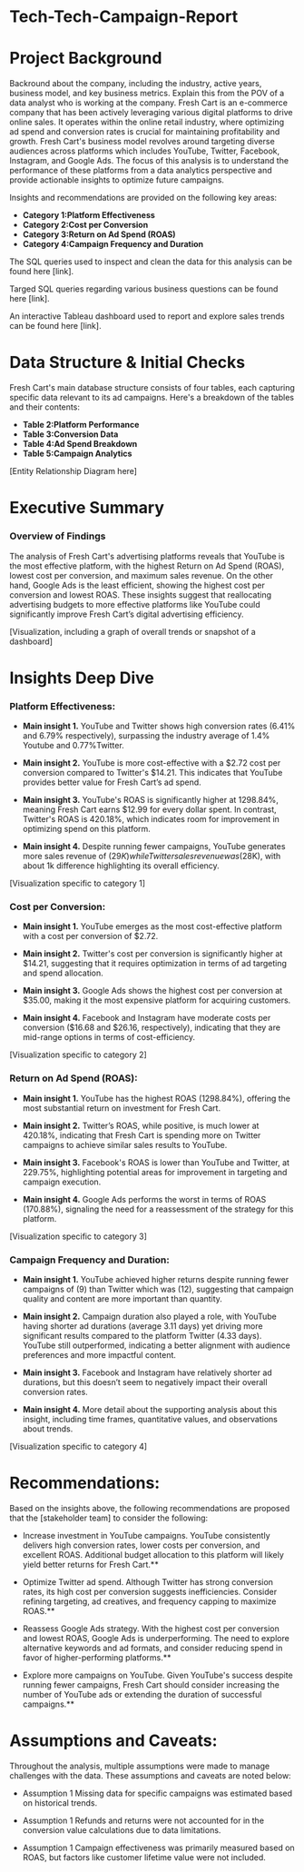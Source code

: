 # Tech-Tech-Campaign-Report


# Project Background
Backround about the company, including the industry, active years, business model, and key business metrics. Explain this from the POV of a data analyst who is working at the company.
Fresh Cart is an e-commerce company that has been actively leveraging various digital platforms to drive online sales. It operates within the online retail industry, where optimizing ad spend and conversion rates is crucial for maintaining profitability and growth. Fresh Cart's business model revolves around targeting diverse audiences across platforms which includes YouTube, Twitter, Facebook, Instagram, and Google Ads. The focus of this analysis is to understand the performance of these platforms from a data analytics perspective and provide actionable insights to optimize future campaigns.


Insights and recommendations are provided on the following key areas:

- **Category 1:Platform Effectiveness** 
- **Category 2:Cost per Conversion**
- **Category 3:Return on Ad Spend (ROAS)**
- **Category 4:Campaign Frequency and Duration** 

The SQL queries used to inspect and clean the data for this analysis can be found here [link].

Targed SQL queries regarding various business questions can be found here [link].

An interactive Tableau dashboard used to report and explore sales trends can be found here [link].



# Data Structure & Initial Checks

Fresh Cart's main database structure consists of four tables, each capturing specific data relevant to its ad campaigns. Here's a breakdown of the tables and their contents:

- **Table 2:Platform Performance**
- **Table 3:Conversion Data**
- **Table 4:Ad Spend Breakdown**
- **Table 5:Campaign Analytics**

[Entity Relationship Diagram here]



# Executive Summary

### Overview of Findings

The analysis of Fresh Cart's advertising platforms reveals that YouTube is the most effective platform, with the highest Return on Ad Spend (ROAS), lowest cost per conversion, and maximum sales revenue. On the other hand, Google Ads is the least efficient, showing the highest cost per conversion and lowest ROAS. These insights suggest that reallocating advertising budgets to more effective platforms like YouTube could significantly improve Fresh Cart’s digital advertising efficiency.


[Visualization, including a graph of overall trends or snapshot of a dashboard]



# Insights Deep Dive
### Platform Effectiveness:

* **Main insight 1.** YouTube and Twitter shows high conversion rates (6.41% and 6.79% respectively), surpassing the industry average of 1.4% Youtube and 0.77%Twitter.
  
* **Main insight 2.**  YouTube is more cost-effective with a $2.72 cost per conversion compared to Twitter's $14.21. This indicates that YouTube provides better value for Fresh Cart’s ad spend.
  
* **Main insight 3.** YouTube's ROAS is significantly higher at 1298.84%, meaning Fresh Cart earns $12.99 for every dollar spent. In contrast, Twitter's ROAS is 420.18%, which indicates room for improvement in optimizing spend on this platform.
  
* **Main insight 4.** Despite running fewer campaigns, YouTube generates more sales revenue of ($29K) while Twitter sales revenue was ($28K), with about 1k difference highlighting its overall efficiency.

[Visualization specific to category 1]


### Cost per Conversion:

* **Main insight 1.** YouTube emerges as the most cost-effective platform with a cost per conversion of $2.72.
  
* **Main insight 2.** Twitter's cost per conversion is significantly higher at $14.21, suggesting that it requires optimization in terms of ad targeting and spend allocation.
  
* **Main insight 3.** Google Ads shows the highest cost per conversion at $35.00, making it the most expensive platform for acquiring customers.
  
* **Main insight 4.** Facebook and Instagram have moderate costs per conversion ($16.68 and $26.16, respectively), indicating that they are mid-range options in terms of cost-efficiency.

[Visualization specific to category 2]


### Return on Ad Spend (ROAS):

* **Main insight 1.** YouTube has the highest ROAS (1298.84%), offering the most substantial return on investment for Fresh Cart.
  
* **Main insight 2.** Twitter’s ROAS, while positive, is much lower at 420.18%, indicating that Fresh Cart is spending more on Twitter campaigns to achieve similar sales results to YouTube.
  
* **Main insight 3.** Facebook's ROAS is lower than YouTube and Twitter, at 229.75%, highlighting potential areas for improvement in targeting and campaign execution.
  
* **Main insight 4.** Google Ads performs the worst in terms of ROAS (170.88%), signaling the need for a reassessment of the strategy for this platform.

[Visualization specific to category 3]


### Campaign Frequency and Duration:

* **Main insight 1.** YouTube achieved higher returns despite running fewer campaigns of (9) than Twitter which was (12), suggesting that campaign quality and content are more important than quantity.
  
* **Main insight 2.** Campaign duration also played a role, with YouTube having shorter ad durations (average 3.11 days) yet driving more significant results compared to the platform Twitter (4.33 days). YouTube still outperformed, indicating a better alignment with audience preferences and more impactful content.
  
* **Main insight 3.** Facebook and Instagram have relatively shorter ad durations, but this doesn’t seem to negatively impact their overall conversion rates.
  
* **Main insight 4.** More detail about the supporting analysis about this insight, including time frames, quantitative values, and observations about trends.

[Visualization specific to category 4]



# Recommendations:

Based on the insights above, the following recommendations are proposed that the [stakeholder team] to consider the following: 

* Increase investment in YouTube campaigns. YouTube consistently delivers high conversion rates, lower costs per conversion, and excellent ROAS. Additional budget allocation to this platform will likely yield better returns for Fresh Cart.**
  
* Optimize Twitter ad spend. Although Twitter has strong conversion rates, its high cost per conversion suggests inefficiencies. Consider refining targeting, ad creatives, and frequency capping to maximize ROAS.**
  
* Reassess Google Ads strategy. With the highest cost per conversion and lowest ROAS, Google Ads is underperforming. The need to explore alternative keywords and ad formats, and consider reducing spend in favor of higher-performing platforms.**
  
* Explore more campaigns on YouTube. Given YouTube's success despite running fewer campaigns, Fresh Cart should consider increasing the number of YouTube ads or extending the duration of successful campaigns.**
  
  

# Assumptions and Caveats:

Throughout the analysis, multiple assumptions were made to manage challenges with the data. These assumptions and caveats are noted below:

* Assumption 1 Missing data for specific campaigns was estimated based on historical trends.
  
* Assumption 1 Refunds and returns were not accounted for in the conversion value calculations due to data limitations.
  
* Assumption 1 Campaign effectiveness was primarily measured based on ROAS, but factors like customer lifetime value were not included.

